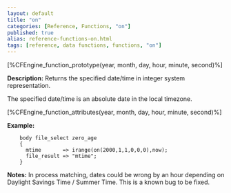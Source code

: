 ```yaml
---
layout: default
title: "on"
categories: [Reference, Functions, "on"]
published: true
alias: reference-functions-on.html
tags: [reference, data functions, functions, "on"]
---
```


[%CFEngine_function_prototype(year, month, day, hour, minute, second)%]

**Description:** Returns the specified date/time in integer system representation.

The specified date/time is an absolute date in the local timezone.

[%CFEngine_function_attributes(year, month, day, hour, minute, second)%]

**Example:**

```cf3
    body file_select zero_age
    {
      mtime       => irange(on(2000,1,1,0,0,0),now);
      file_result => "mtime";
    }
```

**Notes:**
In process matching, dates could be wrong by an hour depending on Daylight 
Savings Time / Summer Time. This is a known bug to be fixed.
